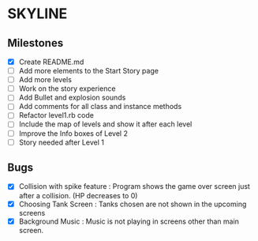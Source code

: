 # SKYLINE

## Milestones 
- [X] Create README.md
- [ ] Add more elements to the Start Story page
- [ ] Add more levels
- [ ] Work on the story experience
- [ ] Add Bullet and explosion sounds
- [ ] Add comments for all class and instance methods
- [ ] Refactor level1.rb code
- [ ] Include the map of levels and show it after each level
- [ ] Improve the Info boxes of Level 2
- [ ] Story needed after Level 1

## Bugs

- [X] Collision with spike feature : Program shows the game over screen just after a collision. (HP decreases to 0) 
- [X] Choosing Tank Screen : Tanks chosen are not shown in the upcoming screens
- [X] Background Music : Music is not playing in screens other than main screen.